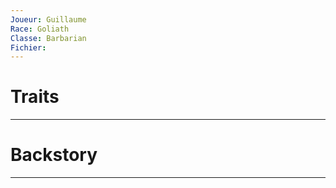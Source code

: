 ```yaml
---
Joueur: Guillaume
Race: Goliath
Classe: Barbarian
Fichier:
---
```

# Traits
--- 


# Backstory
--- 

